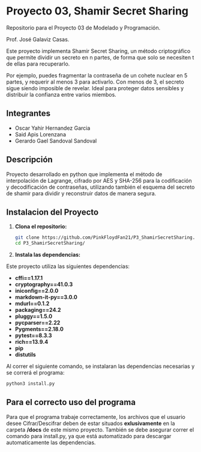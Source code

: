 # Proyecto 03, Shamir Secret Sharing

Repositorio para el Proyecto 03 de Modelado y Programación.

Prof. José Galaviz Casas.

Este proyecto implementa Shamir Secret Sharing, un método criptográfico que permite dividir un secreto en n partes, de forma que solo se necesiten t de ellas para recuperarlo.

Por ejemplo, puedes fragmentar la contraseña de un cohete nuclear en 5 partes, y requerir al menos 3 para activarlo. Con menos de 3, el secreto sigue siendo imposible de revelar.
Ideal para proteger datos sensibles y distribuir la confianza entre varios miembos.

## Integrantes

+ Oscar Yahir Hernandez Garcia  
+ Said Apis Lorenzana
+ Gerardo Gael Sandoval Sandoval  

## Descripción

Proyecto desarrollado en python que implementa el método de interpolación de Lagrange, cifrado por AES y SHA-256 para la codificación y decodificación de contraseñas, utilizando también el esquema del secreto de shamir para dividir y reconstruir datos de manera segura.

## Instalacion del Proyecto

1. **Clona el repositorio:**

   ```Bash
   git clone https://github.com/PinkFloydFan21/P3_ShamirSecretSharing.git
   cd P3_ShamirSecretSharing/
   ```
   
2. **Instala las dependencias:**
   
  Este proyecto utiliza las siguientes dependencias:
  
  - **cffi==1.17.1**
  - **cryptography==41.0.3**
  - **iniconfig==2.0.0**
  - **markdown-it-py==3.0.0**
  - **mdurl==0.1.2**
  - **packaging==24.2**
  - **pluggy==1.5.0**
  - **pycparser==2.22**
  - **Pygments==2.18.0**
  - **pytest==8.3.3**
  - **rich==13.9.4**
  - **pip**
  - **distutils**
  
  Al correr el siguiente comando, se instalaran las dependencias necesarias y se correrá el programa:
  
  ```bash
  python3 install.py
  ```

## Para el correcto uso del programa

Para que el programa trabaje correctamente, los archivos que el usuario desee Cifrar/Descifrar deben de estar situados **exlusivamente** en la carpeta **/docs** de este mismo proyecto. También se debe asegurar correr el comando para install.py, ya que está automatizado para descargar automaticamente las dependencias.

